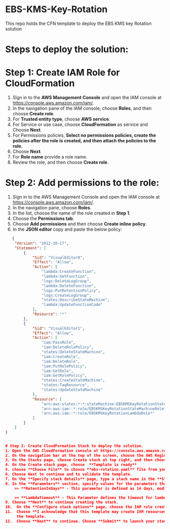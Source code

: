 # EBS-KMS-Key-Rotation
This repo holds the CFN template to deploy the EBS KMS key Rotation solution

# Steps to deploy the solution:

# Step 1: Create IAM Role for CloudFormation
1. Sign in to the **AWS Management Console** and open the IAM console at https://console.aws.amazon.com/iam/.
2. In the navigation pane of the IAM console, choose **Roles**, and then choose **Create role**.
3. For **Trusted entity type**, choose **AWS service**.
4. For Service or use case, choose **CloudFormation** as service and Choose **Next**.
5. For Permissions policies, **Select no permissions policies, create the policies after the role is created, and then attach the policies to the role.**
6. Choose **Next**.
7. For **Role name** provide a role name.
8. Review the role, and then choose **Create role**.

# Step 2: Add permissions to the role:
1. Sign in to the AWS Management Console and open the IAM console at https://console.aws.amazon.com/iam/.
2. In the navigation pane, choose **Roles**.
3. In the list, choose the name of the role created in **Step 1**.
4. Choose the **Permissions tab**.
5. Choose **Add permissions** and then choose **Create inline policy**.
6. In the **JSON editor** copy and paste the below policy:

```json
   {
    "Version": "2012-10-17",
    "Statement": [
        {
            "Sid": "VisualEditor0",
            "Effect": "Allow",
            "Action": [
                "lambda:CreateFunction",
                "lambda:GetFunction",
                "logs:DeleteLogGroup",
                "lambda:DeleteFunction",
                "logs:PutRetentionPolicy",
                "logs:CreateLogGroup",
                "states:DescribeStateMachine",
                "lambda:UpdateFunctionCode"
            ],
            "Resource": "*"
        },
        {
            "Sid": "VisualEditor1",
            "Effect": "Allow",
            "Action": [
                "iam:PassRole",
                "iam:DeleteRolePolicy",
                "states:DeleteStateMachine",
                "iam:CreateRole",
                "iam:DeleteRole",
                "iam:PutRolePolicy",
                "iam:GetRole",
                "iam:GetRolePolicy",
                "states:CreateStateMachine",
                "states:TagResource",
                "states:UpdateStateMachine"
            ],
            "Resource": [
                "arn:aws:states:*:*:stateMachine:EBSKMSKeyRotationStateMachine*",
                "arn:aws:iam::*:role/EBSKMSKeyRotationStateMachineRole*",
                "arn:aws:iam::*:role/EBSKMSKeyRotationLambdaRole*"
            ]
        }
    ]
}


# Step 2: Create CloudFormation Stack to deploy the solution.
1. Open the AWS CloudFormation console at https://console.aws.amazon.com/cloudformation.
2. On the navigation bar at the top of the screen, choose the AWS Region to create the stack in.
3. On the Stacks page, choose Create stack at top right, and then choose With new resources (standard).
4. On the Create stack page, choose  **Template is ready**
5. choose **Choose File** to choose **ebs-rotation.yaml** file from your local computer.
6. Choose Next to continue and to validate the template.
7. On the **Specify stack details** page, type a stack name in the **Stack name** box.
8. In the **Parameters** section, specify values for the parameters that were defined in the template.
    >> **RetentionInDays** - This parameter is defined as 14 days, modify this with the allowed values from drop down to set                                 desired retention for CloudWatch log groups.

    >> **LambdaTimeout** - This Parameter defines the timeout for lambda function in seconds, it is suggested to not to                                 modify this parameter.
9. Choose **Next** to continue creating the stack.
10.  On the **Configure stack options** page, choose the IAM role created in **Step 1**
11.  Choose **I acknowledge that this template may create IAM resources** to specify that you want to use IAM resources in 
     the template.
12.  Choose **Next** to continue. Choose **Submit** to launch your stack.
